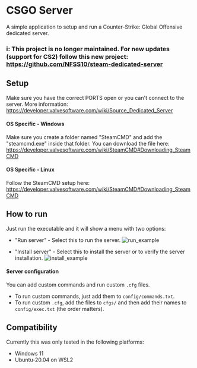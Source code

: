 # CSGO Server

A simple application to setup and run a Counter-Strike: Global Offensive dedicated server.

### ℹ️: This project is no longer maintained. For new updates (support for CS2) follow this new project: https://github.com/NFSS10/steam-dedicated-server

## Setup

Make sure you have the correct PORTS open or you can't connect to the server. More information: https://developer.valvesoftware.com/wiki/Source_Dedicated_Server

#### OS Specific - Windows

Make sure you create a folder named "SteamCMD" and add the "steamcmd.exe" inside that folder. You can download the file here: https://developer.valvesoftware.com/wiki/SteamCMD#Downloading_SteamCMD

#### OS Specific - Linux

Follow the SteamCMD setup here: https://developer.valvesoftware.com/wiki/SteamCMD#Downloading_SteamCMD

## How to run

Just run the executable and it will show a menu with two options:
- "Run server" - Select this to run the server.
![run_example](https://user-images.githubusercontent.com/22588915/206875226-bd8878ec-363d-4ea6-b961-bde18a5e361b.gif)

- "Install server" -  Select this to install the server or to verify the server installation.
![install_example](https://user-images.githubusercontent.com/22588915/206875232-92384934-effb-41cd-aa93-86bff7d51bed.gif)

#### Server configuration

You can add custom commands and run custom `.cfg` files.
- To run custom commands, just add them to `config/commands.txt`.
- To run custom `.cfg`, add the files to `cfgs/` and then add their names to `config/exec.txt` (the order matters).

## Compatibility

Currently this was only tested in the following platforms:
- Windows 11
- Ubuntu-20.04 on WSL2
